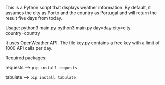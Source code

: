 This is a Python script that displays weather information. By default, it assumes the city as Porto and the country as Portugal and will return the result five days from today.

Usage:  python3 main.py
		    python3 main.py day=day city=city country=country

It uses OpenWeather API. The file key.py contains a free key with a limit of 1000 API calls per day.

Required packages:

requests --> `pip install requests`

tabulate --> `pip install tabulate`
